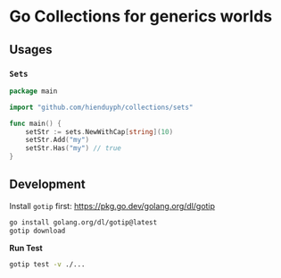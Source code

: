# Go Collections for generics worlds

## Usages
### `Sets`
```go
package main

import "github.com/hienduyph/collections/sets"

func main() {
	setStr := sets.NewWithCap[string](10)
	setStr.Add("my")
	setStr.Has("my") // true
}
```

## Development

Install `gotip` first: https://pkg.go.dev/golang.org/dl/gotip
```bash 
go install golang.org/dl/gotip@latest
gotip download
```

**Run Test**
```bash 
gotip test -v ./...
```

